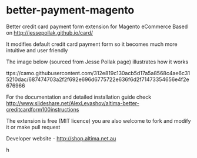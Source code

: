 # better-payment-magento
Better credit card payment form extension for Magento eCommerce
Based on http://jessepollak.github.io/card/ 

It modifies default credit card payment form so it becomes much more intuitive and user friendly

The image below (sourced from Jesse Pollak page) illustrates how it works

ttps://camo.githubusercontent.com/312e819c130acb5d17a5a8568c4ae6c315210dac/687474703a2f2f692e696d6775722e636f6d2f71473354656e4f2e676966


For the documentation and detailed installation guide check http://www.slideshare.net/AlexLevashov/altima-better-creditcardform100instructions

The extension is free (MIT licence) you are also welcome to fork and modify it or make pull request

Developer website - http://shop.altima.net.au

h
